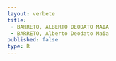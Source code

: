 ```yaml
---
layout: verbete
title:
 - BARRETO, ALBERTO DEODATO MAIA
 - BARRETO, Alberto Deodato Maia
published: false
type: R
---
```


